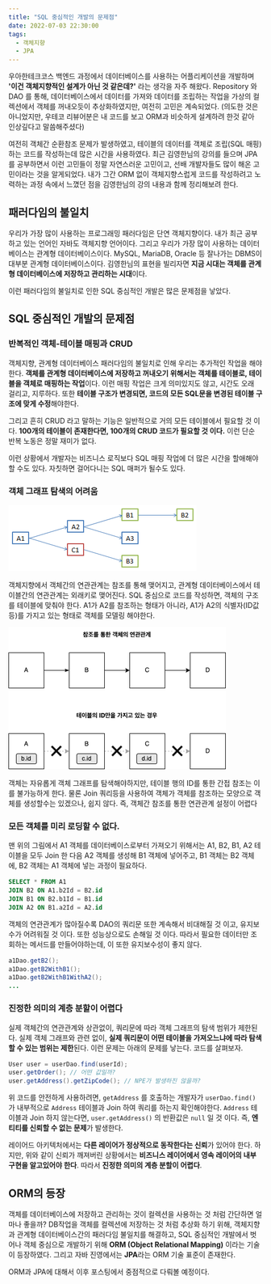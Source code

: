 ```yaml
---
title: "SQL 중심적인 개발의 문제점"
date: 2022-07-03 22:30:00
tags:
  - 객체지향
  - JPA
---
```


우아한테크코스 백엔드 과정에서 데이터베이스를 사용하는 어플리케이션을 개발하며 **'이건 객체지향적인 설계가 아닌 것 같은데?'** 라는 생각을 자주 해왔다. Repository 와 DAO 를 통해, 데이터베이스에서 데이터를 가져와 데이터를 조립하는 작업을 가상의 컬렉션에서 객체를 꺼내오듯이 추상화하였지만, 여전히 고민은 계속되었다. (의도한 것은 아니었지만, 우테코 리뷰어분은 내 코드를 보고 ORM과 비슷하게 설계하려 한것 같아 인상깊다고 말씀해주셨다)

여전히 객체간 순환참조 문제가 발생하였고, 테이블의 데이터를 객체로 조립(SQL 매핑)하는 코드를 작성하는데 많은 시간을 사용하였다. 최근 김영한님의 강의를 들으며 JPA를 공부하면서 이런 고민들이 정말 자연스러운 고민이고, 선배 개발자들도 많이 해온 고민이라는 것을 알게되었다. 내가 그간 ORM 없이 객체지향스럽게 코드를 작성하려고 노력하는 과정 속에서 느꼈던 점을 김영한님의 강의 내용과 함께 정리해보려 한다.

## 패러다임의 불일치

우리가 가장 많이 사용하는 프로그래밍 패러다임은 단연 객체지향이다. 내가 최근 공부하고 있는 언어인 자바도 객체지향 언어이다. 그리고 우리가 가장 많이 사용하는 데이터베이스는 관계형 데이터베이스이다. MySQL, MariaDB, Oracle 등 잘나가는 DBMS이 대부분 관계형 데이터베이스이다. 김영한님의 표현을 빌리자면 **지금 시대는 객체를 관계형 데이터베이스에 저장하고 관리하는 시대**이다.

이런 패러다임의 불일치로 인한 SQL 중심적인 개발은 많은 문제점을 낳았다.

## SQL 중심적인 개발의 문제점

### 반복적인 객체-테이블 매핑과 CRUD

객체지향, 관계형 데이터베이스 패러다임의 불일치로 인해 우리는 추가적인 작업을 해야한다. **객체를 관계형 데이터베이스에 저장하고 꺼내오기 위해서는 객체를 테이블로, 테이블을 객체로 매핑하는 작업**이다. 이런 매핑 작업은 크게 의미있지도 않고, 시간도 오래 걸리고, 지루하다. 또한 **테이블 구조가 변경되면, 코드의 모든 SQL문을 변경된 테이블 구조에 맞게 수정**해야한다.

그리고 흔히 CRUD 라고 말하는 기능은 일반적으로 거의 모든 테이블에서 필요할 것 이다. **100개의 테이블이 존재한다면, 100개의 CRUD 코드가 필요할 것 이다.** 이런 단순 반복 노동은 정말 재미가 없다.

이런 상황에서 개발자는 비즈니스 로직보다 SQL 매핑 작업에 더 많은 시간을 할애해야할 수도 있다. 자칫하면 걸어다니는 SQL 매퍼가 될수도 있다.

### 객체 그래프 탐색의 어려움

![객체 그래프. A1 객체에서 B2 객체까지 자유롭게 탐색이 가능해야한다.](./object-graph.png)

객체지향에서 객체간의 연관관계는 참조를 통해 맺어지고, 관계형 데이터베이스에서 테이블간의 연관관계는 외래키로 맺어진다. SQL 중심으로 코드를 작성하면, 객체의 구조를 테이블에 맞춰야 한다. A1가 A2를 참조하는 형태가 아니라, A1가 A2의 식별자(ID값 등)를 가지고 있는 형태로 객체를 모델링 해야한다.

![](./direct-indirect-reference.png)

객체는 자유롭게 객체 그래프를 탐색해야하지만, 테이블 행의 ID를 통한 간접 참조는 이를 불가능하게 한다. 물론 Join 쿼리등을 사용하여 객체가 객체를 참조하는 모양으로 객체를 생성할수는 있겠으나, 쉽지 않다. 즉, 객체간 참조를 통한 연관관계 설정이 어렵다

### 모든 객체를 미리 로딩할 수 없다.

맨 위의 그림에서 A1 객체를 데이터베이스로부터 가져오기 위해서는 A1, B2, B1, A2 테이블을 모두 Join 한 다음 A2 객체를 생성해 B1 객체에 넣어주고, B1 객체는 B2 객체에, B2 객체는 A1 객체에 넣는 과정이 필요하다.

```sql
SELECT * FROM A1
JOIN B2 ON A1.b2Id = B2.id
JOIN B1 ON B2.b1Id = B1.id
JOIN A2 ON B1.a2Id = A2.id
```

객체의 연관관계가 많아질수록 DAO의 쿼리문 또한 계속해서 비대해질 것 이고, 유지보수가 어려워질 것 이다. 또한 성능상으로도 손해일 것 이다. 따라서 필요한 데이터만 조회하는 메서드를 만들어야하는데, 이 또한 유지보수성이 좋지 않다.

```java
a1Dao.getB2();
a1Dao.getB2WithB1();
a1Dao.getB2WithB1WithA2();
...
```

### 진정한 의미의 계층 분할이 어렵다

실제 객체간의 연관관계와 상관없이, 쿼리문에 따라 객체 그래프의 탐색 범위가 제한된다. 실제 객체 그래프와 관련 없이, **실제 쿼리문이 어떤 테이블을 가져오느냐에 따라 탐색할 수 있는 범위는 제한**된다. 이런 문제는 아래의 문제를 낳는다. 코드를 살펴보자.

```java
User user = userDao.find(userId);
user.getOrder(); // 어떤 값일까?
user.getAddress().getZipCode(); // NPE가 발생하진 않을까?
```

위 코드를 안전하게 사용하려면, `getAddress` 를 호출하는 개발자가 `userDao.find()` 가 내부적으로 `Address` 테이블과 Join 하여 쿼리를 하는지 확인해야한다. `Address` 테이블과 Join 하지 않는다면, `user.getAddress()` 의 반환값은 `null` 일 것 이다. 즉, **엔티티를 신뢰할 수 없는 문제**가 발생한다.

레이어드 아키텍처에서는 **다른 레이어가 정상적으로 동작한다는 신뢰**가 있어야 한다. 하지만, 위와 같이 신뢰가 깨져버린 상황에서는 **비즈니스 레이어에서 영속 레이어의 내부 구현을 알고있어야 한다**. 따라서 **진정한 의미의 계층 분할이 어렵다**.

## ORM의 등장

객체를 데이터베이스에 저장하고 관리하는 것이 컬렉션을 사용하는 것 처럼 간단하면 얼마나 좋을까? DB작업을 객체를 컬렉션에 저장하는 것 처럼 추상화 하기 위해, 객체지향과 관계형 데이터베이스간의 패러다임 불일치를 해결하고, SQL 중심적인 개발에서 벗어나 객체 중심으로 개발하기 위해 **ORM (Object Relational Mapping)** 이라는 기술이 등장하였다. 그리고 자바 진영에서는 **JPA**라는 ORM 기술 표준이 존재한다.

ORM과 JPA에 대해서 이후 포스팅에서 중점적으로 다뤄볼 예정이다.
